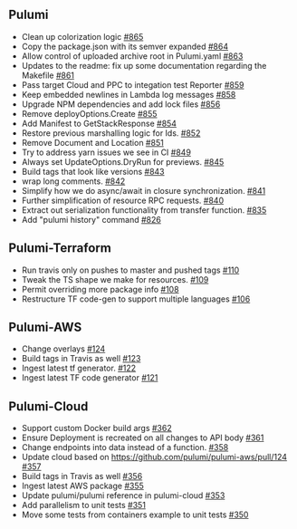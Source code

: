 
## Pulumi
- Clean up colorization logic [\#865](https://github.com/pulumi/pulumi/pull/865)
- Copy the package.json with its semver expanded [\#864](https://github.com/pulumi/pulumi/pull/864)
- Allow control of uploaded archive root in Pulumi.yaml [\#863](https://github.com/pulumi/pulumi/pull/863)
- Updates to the readme: fix up some documentation regarding the Makefile [\#861](https://github.com/pulumi/pulumi/pull/861)
- Pass target Cloud and PPC to integation test Reporter [\#859](https://github.com/pulumi/pulumi/pull/859)
- Keep embedded newlines in Lambda log messages [\#858](https://github.com/pulumi/pulumi/pull/858)
- Upgrade NPM dependencies and add lock files [\#856](https://github.com/pulumi/pulumi/pull/856)
- Remove deployOptions.Create [\#855](https://github.com/pulumi/pulumi/pull/855)
- Add Manifest to GetStackResponse [\#854](https://github.com/pulumi/pulumi/pull/854)
- Restore previous marshalling logic for Ids. [\#852](https://github.com/pulumi/pulumi/pull/852)
- Remove Document and Location [\#851](https://github.com/pulumi/pulumi/pull/851)
- Try to address yarn issues we see in CI [\#849](https://github.com/pulumi/pulumi/pull/849)
- Always set UpdateOptions.DryRun for previews. [\#845](https://github.com/pulumi/pulumi/pull/845)
- Build tags that look like versions [\#843](https://github.com/pulumi/pulumi/pull/843)
- wrap long comments. [\#842](https://github.com/pulumi/pulumi/pull/842)
- Simplify how we do async/await in closure synchronization. [\#841](https://github.com/pulumi/pulumi/pull/841)
- Further simplification of resource RPC requests. [\#840](https://github.com/pulumi/pulumi/pull/840)
- Extract out serialization functionality from transfer function. [\#835](https://github.com/pulumi/pulumi/pull/835)
- Add "pulumi history" command [\#826](https://github.com/pulumi/pulumi/pull/826)

## Pulumi-Terraform

- Run travis only on pushes to master and pushed tags [\#110](https://github.com/pulumi/pulumi-terraform/pull/110)
- Tweak the TS shape we make for resources. [\#109](https://github.com/pulumi/pulumi-terraform/pull/109)
- Permit overriding more package info [\#108](https://github.com/pulumi/pulumi-terraform/pull/108)
- Restructure TF code-gen to support multiple languages [\#106](https://github.com/pulumi/pulumi-terraform/pull/106)

## Pulumi-AWS

- Change overlays [\#124](https://github.com/pulumi/pulumi-aws/pull/124)
- Build tags in Travis as well [\#123](https://github.com/pulumi/pulumi-aws/pull/123)
- Ingest latest tf generator. [\#122](https://github.com/pulumi/pulumi-aws/pull/122)
- Ingest latest TF code generator [\#121](https://github.com/pulumi/pulumi-aws/pull/121)

## Pulumi-Cloud

- Support custom Docker build args [\#362](https://github.com/pulumi/pulumi-cloud/pull/362)
- Ensure Deployment is recreated on all changes to API body [\#361](https://github.com/pulumi/pulumi-cloud/pull/361)
- Change endpoints into data instead of a function. [\#358](https://github.com/pulumi/pulumi-cloud/pull/358)
- Update cloud based on https://github.com/pulumi/pulumi-aws/pull/124 [\#357](https://github.com/pulumi/pulumi-cloud/pull/357)
- Build tags in Travis as well [\#356](https://github.com/pulumi/pulumi-cloud/pull/356)
- Ingest latest AWS package [\#355](https://github.com/pulumi/pulumi-cloud/pull/355)
- Update pulumi/pulumi reference in pulumi-cloud [\#353](https://github.com/pulumi/pulumi-cloud/pull/353)
- Add parallelism to unit tests [\#351](https://github.com/pulumi/pulumi-cloud/pull/351)
- Move some tests from containers example to unit tests [\#350](https://github.com/pulumi/pulumi-cloud/pull/350)
